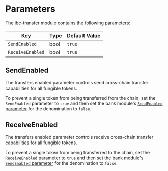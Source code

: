 <!--
order: 6
-->

# Parameters

The ibc-transfer module contains the following parameters:

| Key              | Type | Default Value |
|------------------|------|---------------|
| `SendEnabled`    | bool | `true`        |
| `ReceiveEnabled` | bool | `true`        |

## SendEnabled

The transfers enabled parameter controls send cross-chain transfer capabilities for all fungible
tokens.

To prevent a single token from being transferred from the chain, set the `SendEnabled` parameter to `true` and
then set the bank module's [`SendEnabled` parameter](./../../bank/spec/05_params.md#sendenabled) for
the denomination to `false`.

## ReceiveEnabled

The transfers enabled parameter controls receive cross-chain transfer capabilities for all fungible
tokens.

To prevent a single token from being transferred to the chain, set the `ReceiveEnabled` parameter to `true` and
then set the bank module's [`SendEnabled` parameter](./../../bank/spec/05_params.md#sendenabled) for
the denomination to `false`.

